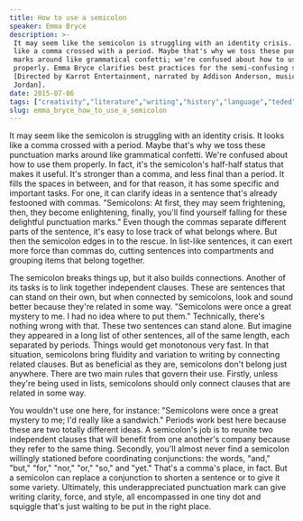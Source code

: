 ```yaml
---
title: How to use a semicolon
speaker: Emma Bryce
description: >-
 It may seem like the semicolon is struggling with an identity crisis. It looks
 like a comma crossed with a period. Maybe that's why we toss these punctuation
 marks around like grammatical confetti; we're confused about how to use them
 properly. Emma Bryce clarifies best practices for the semi-confusing semicolon.
 [Directed by Karrot Entertainment, narrated by Addison Anderson, music by Tom
 Jordan].
date: 2015-07-06
tags: ["creativity","literature","writing","history","language","teded","animation","grammar"]
slug: emma_bryce_how_to_use_a_semicolon
---
```


It may seem like the semicolon is struggling with an identity crisis. It looks like a
comma crossed with a period. Maybe that's why we toss these punctuation marks around like
grammatical confetti. We're confused about how to use them properly. In fact, it's the
semicolon's half-half status that makes it useful. It's stronger than a comma, and less
final than a period. It fills the spaces in between, and for that reason, it has some
specific and important tasks. For one, it can clarify ideas in a sentence that's already
festooned with commas. "Semicolons: At first, they may seem frightening, then, they
become enlightening, finally, you'll find yourself falling for these delightful
punctuation marks." Even though the commas separate different parts of the sentence, it's
easy to lose track of what belongs where. But then the semicolon edges in to the rescue.
In list-like sentences, it can exert more force than commas do, cutting sentences into
compartments and grouping items that belong together.

The semicolon breaks things up, but it also builds connections. Another of its tasks is to
link together independent clauses. These are sentences that can stand on their own, but
when connected by semicolons, look and sound better because they're related in some way.
"Semicolons were once a great mystery to me. I had no idea where to put them."
Technically, there's nothing wrong with that. These two sentences can stand alone. But
imagine they appeared in a long list of other sentences, all of the same length, each
separated by periods. Things would get monotonous very fast. In that situation, semicolons
bring fluidity and variation to writing by connecting related clauses. But as beneficial
as they are, semicolons don't belong just anywhere. There are two main rules that govern
their use. Firstly, unless they're being used in lists, semicolons should only connect
clauses that are related in some way.

You wouldn't use one here, for instance: "Semicolons were once a great mystery to me; I'd
really like a sandwich." Periods work best here because these are two totally different
ideas. A semicolon's job is to reunite two independent clauses that will benefit from 
one another's company because they refer to the same thing. Secondly, you'll almost never
find a semicolon willingly stationed before coordinating conjunctions: the words, "and,"
"but," "for," "nor," "or," "so," and "yet." That's a comma's place, in fact. But a
semicolon can replace a conjunction to shorten a sentence or to give it some variety.
Ultimately, this underappreciated punctuation mark can give writing clarity, force, and
style, all encompassed in one tiny dot and squiggle that's just waiting to be put in the
right place.

<!--
ad_duration=0
event="TED-Ed"
external_start_time=0
intro_duration=0
is_subtitle_required="False"
is_talk_featured="False"
language="en"
language_swap="False"
native_language="en"
number_of_related_talks=6
number_of_speakers=1
number_of_subtitled_videos=0
number_of_tags=8
number_of_talk_download_languages=25
number_of_talk_more_resources=0
number_of_talk_recommendations=0
number_of_talks_take_actions=0
post_ad_duration=0
published_timestamp="2019-03-22 18:27:34"
recording_date="2015-07-06"
speaker_is_published=0
speaker_name="Emma Bryce"
talk_name="How to use a semicolon"
talks_tags=["creativity","literature","writing","history","language","teded","animation","grammar"]
url_photo_talk="https://s3.amazonaws.com/talkstar-photos/uploads/0918f383-b693-45cd-ab7c-8a8ce751ccca/124_semicolon_1.jpg"
url_webpage="https://www.ted.com/talks/emma_bryce_how_to_use_a_semicolon"
video_type_name="TED-Ed Original"
-->